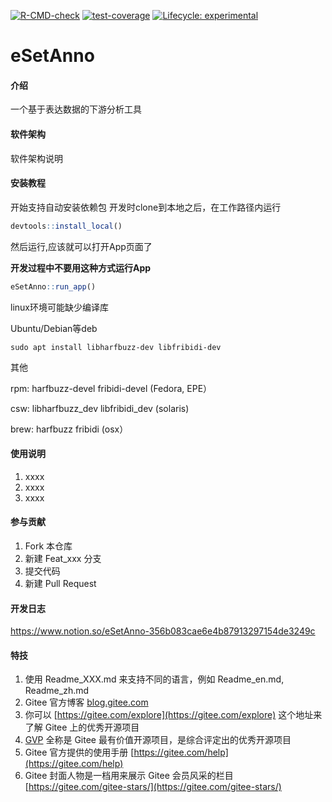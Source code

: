 <!-- badges: start -->
[![R-CMD-check](https://github.com/xiayh17/sSetAnno/workflows/R-CMD-check/badge.svg)](https://github.com/xiayh17/sSetAnno/actions)
[![test-coverage](https://github.com/xiayh17/eSetAnno/actions/workflows/test-coverage.yaml/badge.svg)](https://github.com/xiayh17/eSetAnno/actions/workflows/test-coverage.yaml)
[![Lifecycle: experimental](https://img.shields.io/badge/lifecycle-experimental-orange.svg)](https://lifecycle.r-lib.org/articles/stages.html#experimental)
<!-- badges: end -->

# eSetAnno

#### 介绍
一个基于表达数据的下游分析工具

#### 软件架构
软件架构说明


#### 安装教程

开始支持自动安装依赖包
开发时clone到本地之后，在工作路径内运行
```r
devtools::install_local()
```
然后运行,应该就可以打开App页面了

**开发过程中不要用这种方式运行App**

```r
eSetAnno::run_app()
```

linux环境可能缺少编译库

Ubuntu/Debian等deb

```shell
sudo apt install libharfbuzz-dev libfribidi-dev
```
其他

rpm: harfbuzz-devel fribidi-devel (Fedora, EPE）

csw: libharfbuzz_dev libfribidi_dev (solaris)

brew: harfbuzz fribidi (osx）

#### 使用说明

1.  xxxx
2.  xxxx
3.  xxxx

#### 参与贡献

1.  Fork 本仓库
2.  新建 Feat_xxx 分支
3.  提交代码
4.  新建 Pull Request

#### 开发日志
https://www.notion.so/eSetAnno-356b083cae6e4b87913297154de3249c

#### 特技

1.  使用 Readme\_XXX.md 来支持不同的语言，例如 Readme\_en.md, Readme\_zh.md
2.  Gitee 官方博客 [blog.gitee.com](https://blog.gitee.com)
3.  你可以 [https://gitee.com/explore](https://gitee.com/explore) 这个地址来了解 Gitee 上的优秀开源项目
4.  [GVP](https://gitee.com/gvp) 全称是 Gitee 最有价值开源项目，是综合评定出的优秀开源项目
5.  Gitee 官方提供的使用手册 [https://gitee.com/help](https://gitee.com/help)
6.  Gitee 封面人物是一档用来展示 Gitee 会员风采的栏目 [https://gitee.com/gitee-stars/](https://gitee.com/gitee-stars/)
